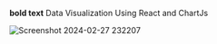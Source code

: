 **bold text** Data Visualization Using React and ChartJs

![Screenshot 2024-02-27 232207](https://github.com/Shadrack-S/chartJs-Learn/assets/132945108/ca62f7ef-d036-4cdf-a9e7-581a57f5d1d4)
